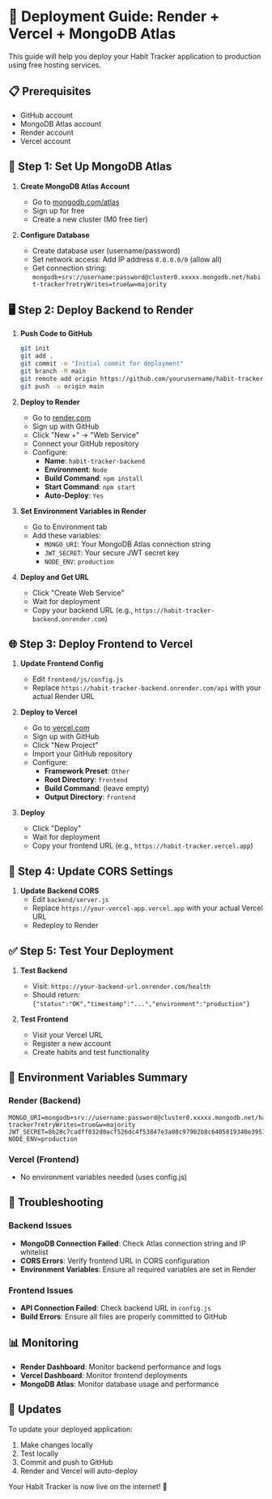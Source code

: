 # 🚀 Deployment Guide: Render + Vercel + MongoDB Atlas

This guide will help you deploy your Habit Tracker application to production using free hosting services.

## 📋 Prerequisites

- GitHub account
- MongoDB Atlas account
- Render account
- Vercel account

## 🔧 Step 1: Set Up MongoDB Atlas

1. **Create MongoDB Atlas Account**
   - Go to [mongodb.com/atlas](https://mongodb.com/atlas)
   - Sign up for free
   - Create a new cluster (M0 free tier)

2. **Configure Database**
   - Create database user (username/password)
   - Set network access: Add IP address `0.0.0.0/0` (allow all)
   - Get connection string: `mongodb+srv://username:password@cluster0.xxxxx.mongodb.net/habit-tracker?retryWrites=true&w=majority`

## 🖥️ Step 2: Deploy Backend to Render

1. **Push Code to GitHub**
   ```bash
   git init
   git add .
   git commit -m "Initial commit for deployment"
   git branch -M main
   git remote add origin https://github.com/yourusername/habit-tracker.git
   git push -u origin main
   ```

2. **Deploy to Render**
   - Go to [render.com](https://render.com)
   - Sign up with GitHub
   - Click "New +" → "Web Service"
   - Connect your GitHub repository
   - Configure:
     - **Name**: `habit-tracker-backend`
     - **Environment**: `Node`
     - **Build Command**: `npm install`
     - **Start Command**: `npm start`
     - **Auto-Deploy**: `Yes`

3. **Set Environment Variables in Render**
   - Go to Environment tab
   - Add these variables:
     - `MONGO_URI`: Your MongoDB Atlas connection string
     - `JWT_SECRET`: Your secure JWT secret key
     - `NODE_ENV`: `production`

4. **Deploy and Get URL**
   - Click "Create Web Service"
   - Wait for deployment
   - Copy your backend URL (e.g., `https://habit-tracker-backend.onrender.com`)

## 🌐 Step 3: Deploy Frontend to Vercel

1. **Update Frontend Config**
   - Edit `frontend/js/config.js`
   - Replace `https://habit-tracker-backend.onrender.com/api` with your actual Render URL

2. **Deploy to Vercel**
   - Go to [vercel.com](https://vercel.com)
   - Sign up with GitHub
   - Click "New Project"
   - Import your GitHub repository
   - Configure:
     - **Framework Preset**: `Other`
     - **Root Directory**: `frontend`
     - **Build Command**: (leave empty)
     - **Output Directory**: `frontend`

3. **Deploy**
   - Click "Deploy"
   - Wait for deployment
   - Copy your frontend URL (e.g., `https://habit-tracker.vercel.app`)

## 🔗 Step 4: Update CORS Settings

1. **Update Backend CORS**
   - Edit `backend/server.js`
   - Replace `https://your-vercel-app.vercel.app` with your actual Vercel URL
   - Redeploy to Render

## ✅ Step 5: Test Your Deployment

1. **Test Backend**
   - Visit: `https://your-backend-url.onrender.com/health`
   - Should return: `{"status":"OK","timestamp":"...","environment":"production"}`

2. **Test Frontend**
   - Visit your Vercel URL
   - Register a new account
   - Create habits and test functionality

## 🔧 Environment Variables Summary

### Render (Backend)
```
MONGO_URI=mongodb+srv://username:password@cluster0.xxxxx.mongodb.net/habit-tracker?retryWrites=true&w=majority
JWT_SECRET=8b28c7cadff032d0acf526dc4f53847e3a08c97902b8c6405819340e3951b74d40228effb5a5bc210ee40f5b6a656dde35c2e1455e7875cda12349c7eb7a92d4
NODE_ENV=production
```

### Vercel (Frontend)
- No environment variables needed (uses config.js)

## 🚨 Troubleshooting

### Backend Issues
- **MongoDB Connection Failed**: Check Atlas connection string and IP whitelist
- **CORS Errors**: Verify frontend URL in CORS configuration
- **Environment Variables**: Ensure all required variables are set in Render

### Frontend Issues
- **API Connection Failed**: Check backend URL in `config.js`
- **Build Errors**: Ensure all files are properly committed to GitHub

## 📊 Monitoring

- **Render Dashboard**: Monitor backend performance and logs
- **Vercel Dashboard**: Monitor frontend deployments
- **MongoDB Atlas**: Monitor database usage and performance

## 🔄 Updates

To update your deployed application:
1. Make changes locally
2. Test locally
3. Commit and push to GitHub
4. Render and Vercel will auto-deploy

Your Habit Tracker is now live on the internet! 🎉
